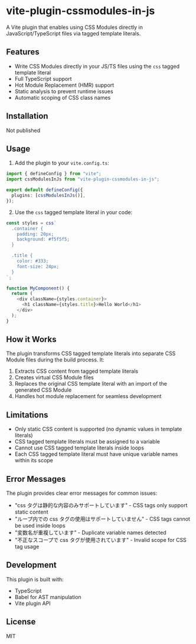 # vite-plugin-cssmodules-in-js

A Vite plugin that enables using CSS Modules directly in JavaScript/TypeScript files via tagged template literals.

## Features

- Write CSS Modules directly in your JS/TS files using the `css` tagged template literal
- Full TypeScript support
- Hot Module Replacement (HMR) support
- Static analysis to prevent runtime issues
- Automatic scoping of CSS class names

## Installation

Not published

## Usage

1. Add the plugin to your `vite.config.ts`:

```typescript
import { defineConfig } from "vite";
import cssModulesInJs from "vite-plugin-cssmodules-in-js";

export default defineConfig({
  plugins: [cssModulesInJs()],
});
```

2. Use the `css` tagged template literal in your code:

```typescript
const styles = css`
  .container {
    padding: 20px;
    background: #f5f5f5;
  }

  .title {
    color: #333;
    font-size: 24px;
  }
`;

function MyComponent() {
  return (
    <div className={styles.container}>
      <h1 className={styles.title}>Hello World</h1>
    </div>
  );
}
```

## How it Works

The plugin transforms CSS tagged template literals into separate CSS Module files during the build process. It:

1. Extracts CSS content from tagged template literals
2. Creates virtual CSS Module files
3. Replaces the original CSS template literal with an import of the generated CSS Module
4. Handles hot module replacement for seamless development

## Limitations

- Only static CSS content is supported (no dynamic values in template literals)
- CSS tagged template literals must be assigned to a variable
- Cannot use CSS tagged template literals inside loops
- Each CSS tagged template literal must have unique variable names within its scope

## Error Messages

The plugin provides clear error messages for common issues:

- "css タグは静的な内容のみサポートしています" - CSS tags only support static content
- "ループ内での css タグの使用はサポートしていません" - CSS tags cannot be used inside loops
- "変数名が重複しています" - Duplicate variable names detected
- "不正なスコープで css タグが使用されています" - Invalid scope for CSS tag usage

## Development

This plugin is built with:

- TypeScript
- Babel for AST manipulation
- Vite plugin API

## License

MIT
